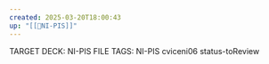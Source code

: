 ```yaml
---
created: 2025-03-20T18:00:43
up: "[[📖NI-PIS]]"
---
```


TARGET DECK: NI-PIS
FILE TAGS: NI-PIS cviceni06 status-toReview

